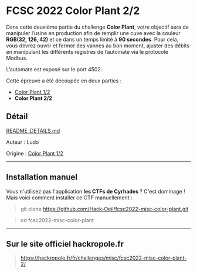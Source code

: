 # FCSC 2022 Color Plant 2/2

Dans cette deuxième partie du challenge **Color Plant**, votre objectif sera de manipuler l’usine en production afin de remplir une cuve avec la couleur **RGB(32, 126, 42)** et ce dans un temps limité à **90 secondes**. Pour cela, vous devrez ouvrir et fermer des vannes au bon moment, ajuster des débits en manipulant les différents registres de l’automate via le protocole Modbus.

L’automate est exposé sur le port 4502.

Cette épreuve a été découpée en deux parties :

- [Color Plant 1/2](README_1_2.md)
- **Color Plant 2/2**


## Détail
[README_DETAILS.md](README_DETAILS.md)


Auteur : Ludo

Origine : [Color Plant 1/2](https://hackropole.fr/fr/challenges/misc/fcsc2022-misc-color-plant-2/)

-----------



## Installation manuel
Vous n'utilisez pas l'application **les CTFs de Cyrhades** ? C'est dommage !
Mais voici comment installer ce CTF manuellement :

> git clone https://github.com/Hack-Oeil/fcsc2022-misc-color-plant.git

> cd fcsc2022-misc-color-plant


-----------

## Sur le site officiel hackropole.fr
> https://hackropole.fr/fr/challenges/misc/fcsc2022-misc-color-plant-2/